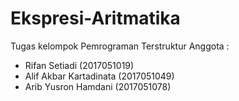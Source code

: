 # Ekspresi-Aritmatika
Tugas kelompok Pemrograman Terstruktur
Anggota : 
- Rifan Setiadi (2017051019)
- Alif Akbar Kartadinata (2017051049)
- Arib Yusron Hamdani (2017051078)
